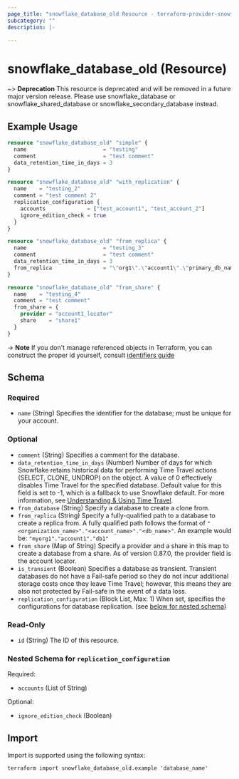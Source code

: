 ```yaml
---
page_title: "snowflake_database_old Resource - terraform-provider-snowflake"
subcategory: ""
description: |-
  
---
```


# snowflake_database_old (Resource)

~> **Deprecation** This resource is deprecated and will be removed in a future major version release. Please use snowflake_database or snowflake_shared_database or snowflake_secondary_database instead. <deprecation>

## Example Usage

```terraform
resource "snowflake_database_old" "simple" {
  name                        = "testing"
  comment                     = "test comment"
  data_retention_time_in_days = 3
}

resource "snowflake_database_old" "with_replication" {
  name    = "testing_2"
  comment = "test comment 2"
  replication_configuration {
    accounts             = ["test_account1", "test_account_2"]
    ignore_edition_check = true
  }
}

resource "snowflake_database_old" "from_replica" {
  name                        = "testing_3"
  comment                     = "test comment"
  data_retention_time_in_days = 3
  from_replica                = "\"org1\".\"account1\".\"primary_db_name\""
}

resource "snowflake_database_old" "from_share" {
  name    = "testing_4"
  comment = "test comment"
  from_share = {
    provider = "account1_locator"
    share    = "share1"
  }
}
```

-> **Note** If you don't manage referenced objects in Terraform, you can construct the proper id yourself, consult [identifiers guide](https://registry.terraform.io/providers/Snowflake-Labs/snowflake/latest/docs/guides/identifiers#new-computed-fully-qualified-name-field-in-resources)
<!-- TODO(SNOW-1634854): include an example showing both methods-->

<!-- schema generated by tfplugindocs -->
## Schema

### Required

- `name` (String) Specifies the identifier for the database; must be unique for your account.

### Optional

- `comment` (String) Specifies a comment for the database.
- `data_retention_time_in_days` (Number) Number of days for which Snowflake retains historical data for performing Time Travel actions (SELECT, CLONE, UNDROP) on the object. A value of 0 effectively disables Time Travel for the specified database. Default value for this field is set to -1, which is a fallback to use Snowflake default. For more information, see [Understanding & Using Time Travel](https://docs.snowflake.com/en/user-guide/data-time-travel).
- `from_database` (String) Specify a database to create a clone from.
- `from_replica` (String) Specify a fully-qualified path to a database to create a replica from. A fully qualified path follows the format of `"<organization_name>"."<account_name>"."<db_name>"`. An example would be: `"myorg1"."account1"."db1"`
- `from_share` (Map of String) Specify a provider and a share in this map to create a database from a share. As of version 0.87.0, the provider field is the account locator.
- `is_transient` (Boolean) Specifies a database as transient. Transient databases do not have a Fail-safe period so they do not incur additional storage costs once they leave Time Travel; however, this means they are also not protected by Fail-safe in the event of a data loss.
- `replication_configuration` (Block List, Max: 1) When set, specifies the configurations for database replication. (see [below for nested schema](#nestedblock--replication_configuration))

### Read-Only

- `id` (String) The ID of this resource.

<a id="nestedblock--replication_configuration"></a>
### Nested Schema for `replication_configuration`

Required:

- `accounts` (List of String)

Optional:

- `ignore_edition_check` (Boolean)

## Import

Import is supported using the following syntax:

```shell
terraform import snowflake_database_old.example 'database_name'
```

